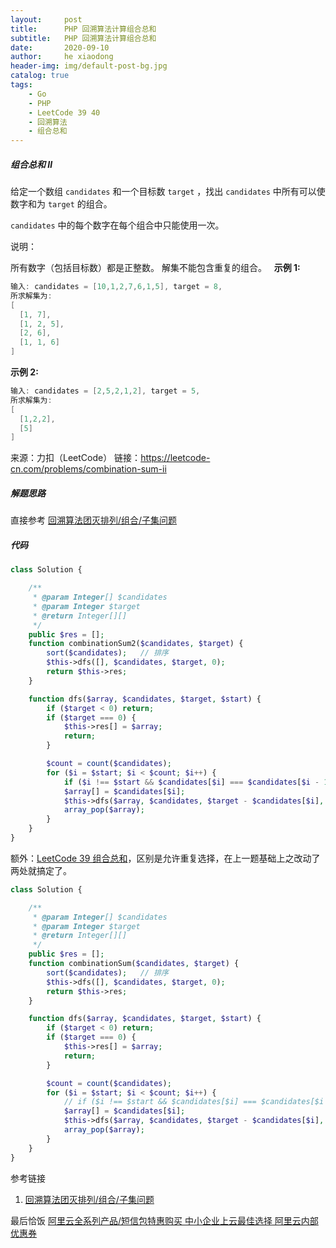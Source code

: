 ```yaml
---
layout:     post
title:      PHP 回溯算法计算组合总和
subtitle:   PHP 回溯算法计算组合总和
date:       2020-09-10
author:     he xiaodong
header-img: img/default-post-bg.jpg
catalog: true
tags:
    - Go
    - PHP
    - LeetCode 39 40
    - 回溯算法
    - 组合总和
---
```



##### 组合总和 Ⅱ
给定一个数组 `candidates` 和一个目标数 `target` ，找出 `candidates` 中所有可以使数字和为 `target` 的组合。

`candidates` 中的每个数字在每个组合中只能使用一次。

说明：

所有数字（包括目标数）都是正整数。
解集不能包含重复的组合。
 
**示例 1:**
```c
输入: candidates = [10,1,2,7,6,1,5], target = 8,
所求解集为:
[
  [1, 7],
  [1, 2, 5],
  [2, 6],
  [1, 1, 6]
]
```

**示例 2:**
```c
输入: candidates = [2,5,2,1,2], target = 5,
所求解集为:
[
  [1,2,2],
  [5]
]
```
来源：力扣（LeetCode）
链接：https://leetcode-cn.com/problems/combination-sum-ii


##### 解题思路
直接参考 [回溯算法团灭排列/组合/子集问题](https://mp.weixin.qq.com/s/vdB0xWuuWHaDZcFTZXZNMQ)

##### 代码
```php
class Solution {

    /**
     * @param Integer[] $candidates
     * @param Integer $target
     * @return Integer[][]
     */
    public $res = [];
    function combinationSum2($candidates, $target) {
        sort($candidates);   // 排序
        $this->dfs([], $candidates, $target, 0);
        return $this->res;
    }

    function dfs($array, $candidates, $target, $start) {
        if ($target < 0) return;
        if ($target === 0) {
            $this->res[] = $array;
            return;
        }

        $count = count($candidates);
        for ($i = $start; $i < $count; $i++) {
            if ($i !== $start && $candidates[$i] === $candidates[$i - 1]) continue;
            $array[] = $candidates[$i];
            $this->dfs($array, $candidates, $target - $candidates[$i], $i + 1);//数字不能重复使用,需要+1
            array_pop($array);
        }
    }
}
```

额外：[LeetCode 39 组合总和](https://leetcode-cn.com/problems/combination-sum/)，区别是允许重复选择，在上一题基础上之改动了两处就搞定了。

```php
class Solution {

    /**
     * @param Integer[] $candidates
     * @param Integer $target
     * @return Integer[][]
     */
    public $res = [];
    function combinationSum($candidates, $target) {
        sort($candidates);   // 排序
        $this->dfs([], $candidates, $target, 0);
        return $this->res;
    }

    function dfs($array, $candidates, $target, $start) {
        if ($target < 0) return;
        if ($target === 0) {
            $this->res[] = $array;
            return;
        }

        $count = count($candidates);
        for ($i = $start; $i < $count; $i++) {
            // if ($i !== $start && $candidates[$i] === $candidates[$i - 1]) continue;   // 注释掉去重的代码
            $array[] = $candidates[$i];
            $this->dfs($array, $candidates, $target - $candidates[$i], $i);//数字能重复使用, 不需要+1
            array_pop($array);
        }
    }
}
```

参考链接 
1. [回溯算法团灭排列/组合/子集问题](https://mp.weixin.qq.com/s/vdB0xWuuWHaDZcFTZXZNMQ)


最后恰饭 [阿里云全系列产品/短信包特惠购买 中小企业上云最佳选择 阿里云内部优惠券](https://www.aliyun.com/minisite/goods?userCode=0amqgcs9)
